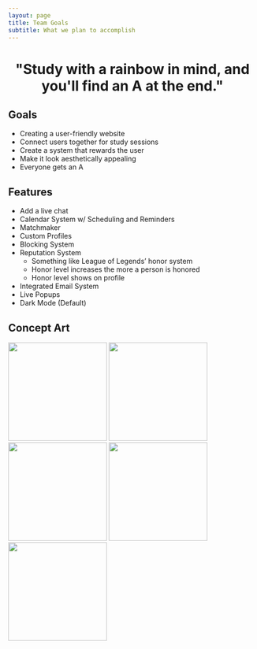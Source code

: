 ```yaml
---
layout: page
title: Team Goals
subtitle: What we plan to accomplish
---
```

<h1 style="text-align: center;">"Study with a rainbow in mind, and you'll find an A at the end."</h1>

## Goals
- Creating a user-friendly website
- Connect users together for study sessions
- Create a system that rewards the user
- Make it look aesthetically appealing
- Everyone gets an A

## Features
- Add a live chat
- Calendar System w/ Scheduling and Reminders
- Matchmaker
- Custom Profiles
- Blocking System
- Reputation System
    - Something like League of Legends’ honor system
    - Honor level increases the more a person is honored
    - Honor level shows on profile
- Integrated Email System
- Live Popups
- Dark Mode (Default)


## Concept Art
<div class="text-center p-4">
  <img width="200px" 
       src="../assets/img/light-dark.gif" 
       class="img-thumbnail" >
  <img width="200px" 
       src="../assets/img/aplus.JPG" 
       class="img-thumbnail" >
  <img width="200px" 
       src="../assets/img/calender.JPG" 
       class="img-thumbnail" >
  <img width="200px" 
       src="../assets/img/profiles.JPG" 
       class="img-thumbnail" >
  <img width="200px" 
       src="../assets/img/chatsystem.JPG" 
       class="img-thumbnail" >
</div>



